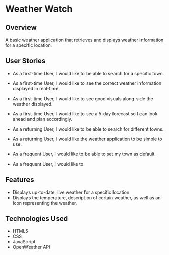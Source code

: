 # Weather Watch

## Overview
A basic weather application that retrieves and displays weather information for a specific location.

## User Stories 
- As a first-time User, I would like to be able to search for a specific town.
- As a first-time User, I would like to see the correct weather information displayed in real-time.
- As a first-time User, I would like to see good visuals along-side the weather displayed.
- As a first-time User, I would like to see a 5-day forecast so I can look ahead and plan accordingly.

- As a returning User, I would like to be able to search for different towns.
- As a returning User, I would like the weather application to be simple to use.

- As a frequent User, I would like to be able to set my town as default.
- As a frequent User, I would like to 


## Features
- Displays up-to-date, live weather for a specific location.
- Displays the temperature, description of certain weather, as well as an icon representing the weather.

## Technologies Used
- HTML5
- CSS
- JavaScript
- OpenWeather API